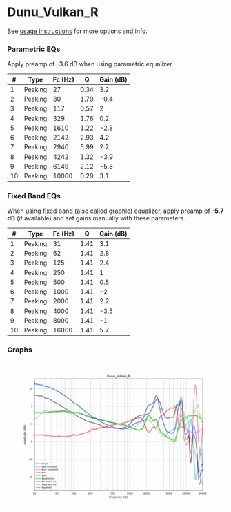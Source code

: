 # Dunu_Vulkan_R
See [usage instructions](https://github.com/jaakkopasanen/AutoEq#usage) for more options and info.

### Parametric EQs
Apply preamp of -3.6 dB when using parametric equalizer.

|   # | Type    |   Fc (Hz) |    Q |   Gain (dB) |
|-----|---------|-----------|------|-------------|
|   1 | Peaking |        27 | 0.34 |         3.2 |
|   2 | Peaking |        30 | 1.79 |        -0.4 |
|   3 | Peaking |       117 | 0.57 |         2   |
|   4 | Peaking |       329 | 1.76 |         0.2 |
|   5 | Peaking |      1610 | 1.22 |        -2.8 |
|   6 | Peaking |      2142 | 2.93 |         4.2 |
|   7 | Peaking |      2940 | 5.99 |         2.2 |
|   8 | Peaking |      4242 | 1.32 |        -3.9 |
|   9 | Peaking |      6149 | 2.12 |        -5.8 |
|  10 | Peaking |     10000 | 0.29 |         3.1 |

### Fixed Band EQs
When using fixed band (also called graphic) equalizer, apply preamp of **-5.7 dB** (if available) and set gains manually with these parameters.

|   # | Type    |   Fc (Hz) |    Q |   Gain (dB) |
|-----|---------|-----------|------|-------------|
|   1 | Peaking |        31 | 1.41 |         3.1 |
|   2 | Peaking |        62 | 1.41 |         2.8 |
|   3 | Peaking |       125 | 1.41 |         2.4 |
|   4 | Peaking |       250 | 1.41 |         1   |
|   5 | Peaking |       500 | 1.41 |         0.5 |
|   6 | Peaking |      1000 | 1.41 |        -2   |
|   7 | Peaking |      2000 | 1.41 |         2.2 |
|   8 | Peaking |      4000 | 1.41 |        -3.5 |
|   9 | Peaking |      8000 | 1.41 |        -1   |
|  10 | Peaking |     16000 | 1.41 |         5.7 |

### Graphs
![](./Dunu_Vulkan_R.png)
